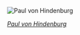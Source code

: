 
![Paul von Hindenburg](https://upload.wikimedia.org/wikipedia/commons/thumb/a/a2/Paul_von_Hindenburg_%281914%29_von_Nicola_Perscheid.jpg/450px-Paul_von_Hindenburg_%281914%29_von_Nicola_Perscheid.jpg)

*[Paul von Hindenburg](https://wikipedia.org/wiki/File:Paul_von_Hindenburg_(1914)_von_Nicola_Perscheid.jpg)*
